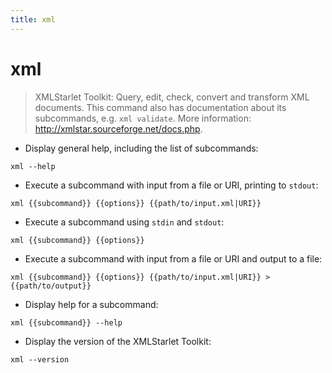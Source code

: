 ```yaml
---
title: xml
---
```

# xml

> XMLStarlet Toolkit: Query, edit, check, convert and transform XML documents.
> This command also has documentation about its subcommands, e.g. `xml validate`.
> More information: <http://xmlstar.sourceforge.net/docs.php>.

- Display general help, including the list of subcommands:

`xml --help`

- Execute a subcommand with input from a file or URI, printing to `stdout`:

`xml {{subcommand}} {{options}} {{path/to/input.xml|URI}}`

- Execute a subcommand using `stdin` and `stdout`:

`xml {{subcommand}} {{options}}`

- Execute a subcommand with input from a file or URI and output to a file:

`xml {{subcommand}} {{options}} {{path/to/input.xml|URI}} > {{path/to/output}}`

- Display help for a subcommand:

`xml {{subcommand}} --help`

- Display the version of the XMLStarlet Toolkit:

`xml --version`
